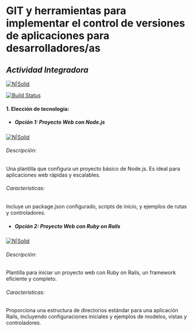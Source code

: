 # GIT y herramientas para implementar el control de versiones de aplicaciones para desarrolladores/as

## _Actividad Integradora_

[![N|Solid](https://media.licdn.com/dms/image/C4D0BAQGS4_E4DTFiFw/company-logo_200_200/0/1630507990133/institutoprovincialdelaadministracionpublica_logo?e=2147483647&v=beta&t=wnOk0vrQ9CeCK4-gizBODrO_fkXHLBrSbdiTCRVd9OY)](https://capacitacionpba.ipap.gba.gob.ar/)

[![Build Status](https://travis-ci.org/joemccann/dillinger.svg?branch=master)](https://travis-ci.org/joemccann/dillinger)

#### 1. Elección de tecnología:

- ##### _Opción 1: Proyecto Web con Node.js_
[![N|Solid](https://cdn.iconscout.com/icon/free/png-256/free-node-js-3628954-3030179.png)](https://nodejs.org/)

###### _Descripción_:
Una plantilla que configura un proyecto básico de Node.js. Es ideal para aplicaciones web rápidas y escalables.
###### _Características_:
Incluye un package.json configurado, scripts de inicio, y ejemplos de rutas y controladores.

- ##### _Opción 2: Proyecto Web con Ruby on Rails_
[![N|Solid](https://cdn.iconscout.com/icon/free/png-256/free-rails-3521664-2945108.png)](https://rubyonrails.org/)

###### _Descripción_: 
Plantilla para iniciar un proyecto web con Ruby on Rails, un framework eficiente y completo.
###### _Características_:
Proporciona una estructura de directorios estándar para una aplicación Rails, incluyendo configuraciones iniciales y ejemplos de modelos, vistas y controladores.

